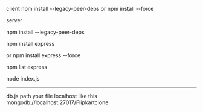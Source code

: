 client 
 npm install --legacy-peer-deps or npm install --force

server


npm install --legacy-peer-deps


npm install express


or
npm install express --force



npm list express

node index.js

------------------------------------------------------
db.js path your file localhost like this
mongodb://localhost:27017/Flipkartclone
